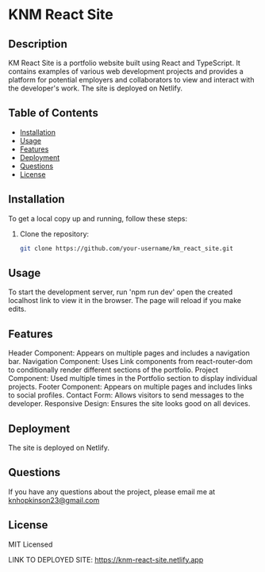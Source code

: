 # KNM React Site

## Description

KM React Site is a portfolio website built using React and TypeScript. It contains examples of various web development projects and provides a platform for potential employers and collaborators to view and interact with the developer's work. The site is deployed on Netlify.

## Table of Contents

- [Installation](#installation)
- [Usage](#usage)
- [Features](#features)
- [Deployment](#deployment)
- [Questions](#questions)
- [License](#license)

## Installation

To get a local copy up and running, follow these steps:

1. Clone the repository:
   ```sh
   git clone https://github.com/your-username/km_react_site.git

## Usage

To start the development server, run 'npm run dev' open the created localhost link to view it in the browser. The page will reload if you make edits. 


## Features
Header Component: Appears on multiple pages and includes a navigation bar.
Navigation Component: Uses Link components from react-router-dom to conditionally render different sections of the portfolio.
Project Component: Used multiple times in the Portfolio section to display individual projects.
Footer Component: Appears on multiple pages and includes links to social profiles.
Contact Form: Allows visitors to send messages to the developer.
Responsive Design: Ensures the site looks good on all devices.


## Deployment
The site is deployed on Netlify.

## Questions
If you have any questions about the project, please email me at knhopkinson23@gmail.com

## License
MIT Licensed

LINK TO DEPLOYED SITE:
https://knm-react-site.netlify.app
